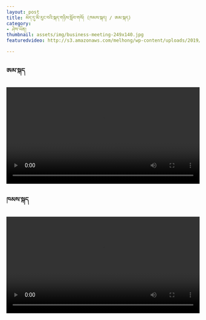 ```yaml
---
layout: post
title: མེད་དུ་མི་རུང་བའི་སྐད་གཉིས་སློབ་གསོ། (ཁམས་སྐད། / ཨམ་སྐད)
category:
- ཤེས་ཡོན།
thumbnail: assets/img/business-meeting-249x140.jpg
featuredvideo: http://s3.amazonaws.com/melhong/wp-content/uploads/2019/04/26001435/B-S-final-Kham.mp4

---
```

<h3>ཨམ་སྐད</h3>
<video controls width="100%" src="http://s3.amazonaws.com/melhong/wp-content/uploads/2019/04/26001917/B-S-final-Amdo.mp4">
</video>

<h3>ཁམས་སྐད</h3>
<video controls width="100%" src="http://s3.amazonaws.com/melhong/wp-content/uploads/2019/04/26001435/B-S-final-Kham.mp4">

</video>
